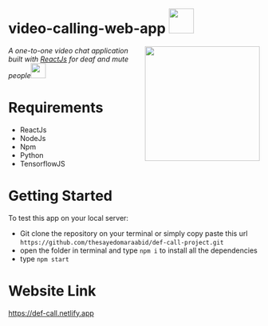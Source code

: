 # video-calling-web-app <img src="https://media.giphy.com/media/mGcNjsfWAjY5AEZNw6/giphy.gif" width="50"></h2>

<img align='right' src="https://encrypted-tbn0.gstatic.com/images?q=tbn:ANd9GcSaIo0EzRVqh_yKzsZTaQjC5MCMFn6RHTWvTGHOBARprMLf89zmTNhEv-6E_7vJzDEkMjY&usqp=CAU" width="230">
<p><em>A one-to-one video chat application built with  <a href="http://www.unb.br">ReactJs</a> for deaf and mute people<img src="https://media.giphy.com/media/WUlplcMpOCEmTGBtBW/giphy.gif" width="30"> 
</em></p>

# Requirements

- ReactJs
- NodeJs
- Npm
- Python
- TensorflowJS

# Getting Started

To test this app on your local server:

- Git clone the repository on your terminal or simply copy paste this url `https://github.com/thesayedomaraabid/def-call-project.git`
- open the folder in terminal and type `npm i` to install all the dependencies
- type `npm start`

# Website Link

https://def-call.netlify.app
